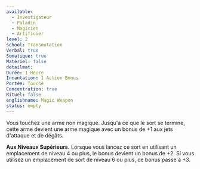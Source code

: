 ```yaml
---
available:
  - Investigateur
  - Paladin
  - Magicien
  - Artificier
level: 2
school: Transmutation
Verbal: true
Somatique: true
Matériel: false
detailmat:
Durée: 1 Heure
Incantation: 1 Action Bonus
Portée: Touché
Concentration: true
Rituel: false
englishname: Magic Weapon
status: empty
---
```

Vous touchez une arme non magique. Jusqu'à ce que le sort se termine, cette arme devient une arme magique avec un bonus de +1 aux jets d'attaque et de dégâts.

**Aux Niveaux Supérieurs.** Lorsque vous lancez ce sort en utilisant un emplacement de niveau 4 ou plus, le bonus devient un bonus de +2. Si vous utilisez un emplacement de sort de niveau 6 ou plus, ce bonus passe à +3.
